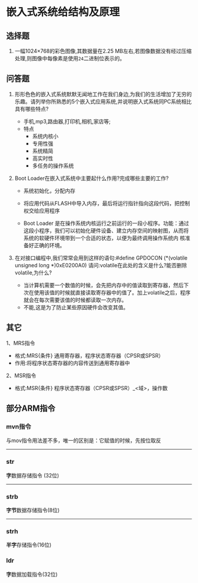 # 嵌入式系统给结构及原理
## 选择题
1. 一幅1024×768的彩色图像,其数据量在2.25 MB左右,若图像数据没有经过压缩处理,则图像中每像素是使用<code>24</code>二进制位表示的。

## 问答题
1. 形形色色的嵌入式系统默默无闻地工作在我们身边,为我们的生活增加了无穷的乐趣。请列举你所熟悉的5个嵌入式应用系统,并说明嵌入式系统同PC系统相比具有哪些特点?  
   * 手机,mp3,路由器,打印机,相机,家店等;
   * 特点
     * 系统内核小
     * 专用性强
     * 系统精简
     * 高实时性
     * 多任务的操作系统


2. Boot Loader在嵌入式系统中主要起什么作用?完成哪些主要的工作?
   * 系统初始化，分配内存
   * 将应用代码从FLASH中导入内存，最后将运行指针指向这段代码，把控制权交给应用程序

   * Boot Loader 是在操作系统内核运行之前运行的一段小程序。功能：通过这段小程序，我们可以初始化硬件设备、建立内存空间的映射图，从而将系统的软硬件环境带到一个合适的状态，以便为最终调用操作系统内 
   核准备好正确的环境。
3. 在对接口编程中,我们常常会用到这样的语句:#define GPDOCON (*(volatile unsigned long *)0xE0200A0)
请问:volatile在此处的含义是什么?能否删除volatile,为什么?
   * 当计算机需要一个数值的时候，会先把内存中的值读取到寄存器，然后下次在使用该值的时候就直接读取寄存器中的值了。加上volatile之后，程序就会在每次需要该值的时候都读取一次内存。
   * 不能,这是为了防止某些原因硬件会改变其值。


## 其它
1、MRS指令
* 格式:MRS{条件}   通用寄存器，程序状态寄存器（CPSR或SPSR）
* 作用:将程序状态寄存器的内容传送到通用寄存器中

2、MSR指令
* 格式:MSR{条件}   程序状态寄存器（CPSR或SPSR）_<域>，操作数 




## 部分ARM指令

### mvn指令
与mov指令用法差不多，唯一的区别是：它赋值的时候，先按位取反

---
### str
**字**数据存储指令 (32位)

---
### strb
**字节**数据存储指令(8位)

---
### strh
**半字**存储指令(16位)

### ldr
**字**数据加载指令(32位)